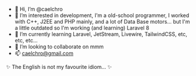 - 👋 Hi, I’m @caelchro
- 👀 I’m interested in development, I'm a old-school programmer, I worked with C++, J2EE and PHP mainly, and a lot of Data Base motors... but I'm a little outdated so I'm working (and learning) Laravel 8
- 🌱 I’m currently learning Laravel, JetStream, Livewire, TailwindCSS, etc, etc, etc...
- 💞️ I’m looking to collaborate on mmm
- 📫 caelchro@gmail.com

✨ The English is not my favourite idiom... ✨
<!---
caelchro/caelchro is a ✨ special ✨ repository because its `README.md` (this file) appears on your GitHub profile.
You can click the Preview link to take a look at your changes.
--->
